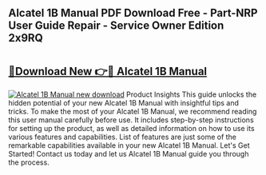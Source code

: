 ## Alcatel 1B Manual PDF Download Free - Part-NRP User Guide Repair - Service Owner Edition 2x9RQ

# <h2><a href="http://cf29838.oget.top/?id=Alcatel+1B+Manual">🔗Download New 👉🔴 Alcatel 1B Manual</a></h2>

[![Alcatel 1B Manual new download](https://i.imgur.com/5g1atiW.png)](http://cf29838.oget.top/?id=Alcatel+1B+Manual)
Product Insights This guide unlocks the hidden potential of your new Alcatel 1B Manual with insightful tips and tricks. To make the most of your Alcatel 1B Manual, we recommend reading this user manual carefully before use. It includes step-by-step instructions for setting up the product, as well as detailed information on how to use its various features and capabilities. List of features are just some of the remarkable capabilities available in your new Alcatel 1B Manual. Let's Get Started! Contact us today and let us Alcatel 1B Manual guide you through the process.
